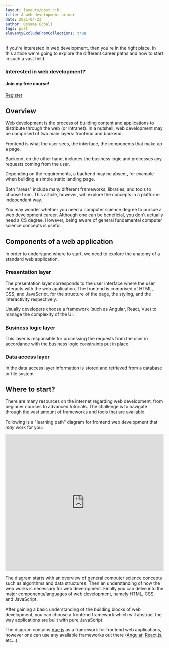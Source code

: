 ```yaml
---
layout: layouts/post.njk
title: A web development primer
date: 2021-04-23
author: Ossama Edbali
tags: post
eleventyExcludeFromCollections: true
---
```


If you're interested in web development, then you're in the right place.
In this article we're going to explore the different career paths and how to start in such a vast field.

<div class="bg-amber-600 text-white shadow px-5 py-4 flex justify-between items-center">
  <div>
    <h3 class="text-2xl">Interested in web development?</h3>
    <h4 class="text-gray-200">Join my free course!</h4>
  </div>
  <a href="https://bit.ly/32PKgXd" target="_blank" class="bg-white rounded px-3 py-2">Register</a>
</div>

<h2>Overview</h2>

Web development is the process of building content and applications to distribute through the web (or intranet).
In a nutshell, web development may be comprised of two main layers: frontend and backend.

Frontend is what the user sees, the interface, the components that make up a page.

Backend, on the other hand, includes the business logic and processes any requests coming from the user.

Depending on the requirements, a backend may be absent, for example when building a simple static landing page.

Both "areas" include many different frameworks, libraries, and tools to choose from.
This article, however, will explore the concepts in a platform-independent way.

You may wonder whether you need a computer science degree to pursue a web development career. Although one can be beneficial, you don't actually need a CS degree. However, being aware of general fundamental computer science concepts is useful.

<h2>Components of a web application</h2>

In order to understand where to start, we need to explore the anatomy of a standard web application.

<h3>Presentation layer</h3>

The presentation layer corresponds to the user interface where the user interacts with the web application.
The frontend is comprised of HTML, CSS, and JavaScript, for the structure of the page, the styling, and the interactivity respectively.

Usually developers choose a framework (such as Angular, React, Vue) to manage the complexity of the UI.

<h3>Business logic layer</h3>

This layer is responsible for processing the requests from the user in accordance with the business logic constraints put in place.

<h3>Data access layer</h3>

In the data access layer information is stored and retrieved from a database or file system.

<h2>Where to start?</h2>

There are many resources on the internet regarding web development, from beginner courses to advanced tutorials.
The challenge is to navigate through the vast amount of frameworks and tools that are available.

Following is a "learning path" diagram for frontend web development that _may_ work for you:

<iframe style="width: 100%" height="432" src="https://miro.com/app/live-embed/o9J_lHmdNyU=/?moveToViewport=-1177,-427,1932,1088" frameBorder="0" scrolling="no" allowFullScreen></iframe>

The diagram starts with an overview of general computer science concepts such as algorithms and data structures.
Then an understanding of how the web works is necessary for web development.
Finally you can delve into the major components/languages of web development, namely HTML, CSS, and JavaScript.

After gaining a basic understanding of the building blocks of web development, you can choose a frontend framework which will abstract the way applications are built with pure JavaScript.

The diagram contains <a href="https://vuejs.org/" target="_blank">Vue.js</a> as a framework for frontend web applications, however one can use any available frameworks out there (<a href="https://angular.io/" target="_blank">Angular</a>, <a href="https://reactjs.org/" target="_blank">React.js</a>, etc...).
